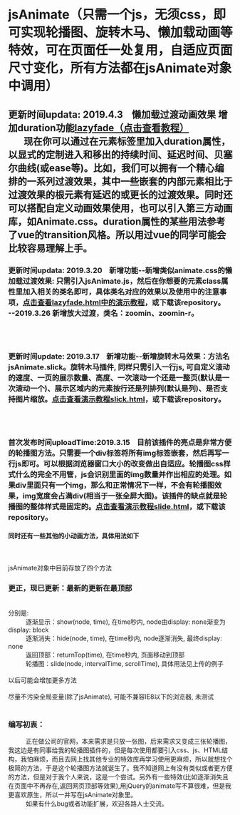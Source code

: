 # jsAnimate（只需一个js，无须css，即可实现轮播图、旋转木马、懒加载动画等特效，可在页面任一处复用，自适应页面尺寸变化，所有方法都在jsAnimate对象中调用）
<h2>更新时间updata: 2019.4.3&nbsp;&nbsp;&nbsp;&nbsp;懒加载过渡动画效果 增加duration功能<a href="https://hiwayne.github.io/jsAnimate/lazyfade.html">lazyfade（点击查看教程）</a><br />&nbsp;&nbsp;&nbsp;&nbsp;&nbsp;&nbsp;&nbsp;现在你可以通过在元素标签里加入duration属性，以显式的定制进入和移出的持续时间、延迟时间、贝塞尔曲线(或ease等)。比如，我们可以拥有一个精心编排的一系列过渡效果，其中一些嵌套的内部元素相比于过渡效果的根元素有延迟的或更长的过渡效果。同时还可以搭配自定义动画效果使用，也可以引入第三方动画库，如Animate.css。duration属性的某些用法参考了vue的transition风格。所以用过vue的同学可能会比较容易理解上手。</h2>
<h3>更新时间updata: 2019.3.20&nbsp;&nbsp;&nbsp;&nbsp;新增功能--新增类似animate.css的懒加载过渡效果: 只需引入jsAnimate.js，然后在你想要的元素class属性里加入相关的类名即可，具体类名对应的效果以及使用中的注意事项，<a href="https://hiwayne.github.io/jsAnimate/lazyfade.html">点击查看lazyfade.html中的演示教程</a>，或下载该repository。<br />
  --2019.3.26 新增放大过渡，类名：zoomin、zoomin-r。</h3><br /><br />
<h3>更新时间update: 2019.3.17&nbsp;&nbsp;&nbsp;&nbsp;新增功能--新增旋转木马效果：方法名jsAnimate.slick。旋转木马插件, 同样只需引入一行js, 可自定义滚动的速度、一页的展示数量、高度、一次滚动一个还是一整页(默认是一次滚动一个)、展示区域内的元素按行还是列排列(默认是列)、是否支持图片缩放。<a href="https://hiwayne.github.io/jsAnimate/slick.html">点击查看演示教程slick.html</a>，或下载该repository。</h3><br /><br />
<h3>首次发布时间uploadTime:2019.3.15&nbsp;&nbsp;&nbsp;&nbsp;目前该插件的亮点是非常方便的轮播图方法。只需要一个div标签将所有img标签嵌套，然后再写一行js即可。可以根据浏览器窗口大小的改变做出自适应。轮播图css样式什么的完全不用管，js会识别里面的img数量并作出相应的处理。如果div里面只有一个img，那么和正常情况下一样，不会有轮播图效果，img宽度会占满div(相当于一张全屏大图)。该插件的缺点就是轮播图的整体样式是固定的。<a href="https://hiwayne.github.io/jsAnimate/slide.html">点击查看演示教程slide.html</a>，或下载该repository。</h3>
<h4>同时还有一些其他的小动画方法，具体用法如下</h4><br /><br />
jsAnimate对象中目前存放了四个方法<h3>更正，现已更新：最新的更新在最顶部</h3><br />
分别是: <br />
&nbsp;&nbsp;&nbsp;&nbsp;&nbsp;&nbsp;&nbsp;&nbsp;&nbsp;&nbsp;逐渐显示：show(node<object>, time<number>), 在time秒内, node由display: none渐变为display: block<br />
&nbsp;&nbsp;&nbsp;&nbsp;&nbsp;&nbsp;&nbsp;&nbsp;&nbsp;&nbsp;逐渐消失：hide(node<object>, time<number>), 在time秒内, node逐渐消失, 最终display: none<br />
&nbsp;&nbsp;&nbsp;&nbsp;&nbsp;&nbsp;&nbsp;&nbsp;&nbsp;&nbsp;返回顶部：returnTop(time<number>), 在time秒内, 页面移动到顶部<br />
&nbsp;&nbsp;&nbsp;&nbsp;&nbsp;&nbsp;&nbsp;&nbsp;&nbsp;&nbsp;轮播图：slide(node<object>, intervalTime<number>, scrollTime<number>), 具体用法见上传的例子<br /><br />
以后可能会增加更多方法<br /><br />
尽量不污染全局变量(除了jsAnimate), 可能不兼容IE8以下的浏览器, 未测试<br /><br />
<h3>编写初衷：</h3>
&nbsp;&nbsp;&nbsp;&nbsp;&nbsp;&nbsp;&nbsp;&nbsp;&nbsp;&nbsp;正在做公司的官网，本来需求是只放一张图，后来需求又变成三张轮播图，我这边是有同事给我的轮播图插件的，但是每次使用都要引入css、js、HTML结构，我怕麻烦，而且去网上找其他专业的特效库再学习使用更麻烦，所以就想找个极简的方法，于是这个轮播图方法就诞生了。我不知道网上有没有类似或者更方便的方法，但是对于我个人来说，这是一个尝试。另外有一些特效(比如逐渐消失且在页面中不再存在,返回网页顶部等效果),用jQuery的animate写不算很难，但是我更喜欢原生，所以一并写在jsAnimate对象里。<br />
&nbsp;&nbsp;&nbsp;&nbsp;&nbsp;&nbsp;&nbsp;&nbsp;&nbsp;&nbsp;如果有什么bug或者功能扩展，欢迎各路人士交流。
